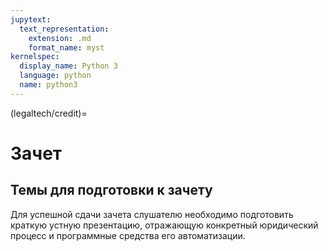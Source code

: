 ```yaml
---
jupytext:
  text_representation:
    extension: .md
    format_name: myst
kernelspec:
  display_name: Python 3
  language: python
  name: python3
---
```


(legaltech/credit)=
# Зачет

## Темы для подготовки к зачету

Для успешной сдачи зачета слушателю необходимо подготовить краткую устную презентацию, отражающую конкретный юридический процесс и программные средства его автоматизации.

